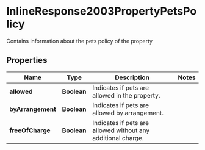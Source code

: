 

# InlineResponse2003PropertyPetsPolicy

Contains information about the pets policy of the property

## Properties

Name | Type | Description | Notes
------------ | ------------- | ------------- | -------------
**allowed** | **Boolean** | Indicates if pets are allowed in the property. | 
**byArrangement** | **Boolean** | Indicates if pets are allowed by arrangement. | 
**freeOfCharge** | **Boolean** | Indicates if pets are allowed without any additional charge. | 



